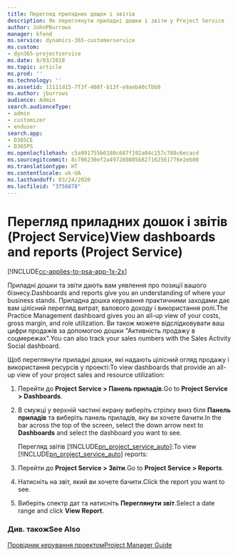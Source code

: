 ```yaml
---
title: Перегляд приладних дощок і звітів
description: Як переглянути приладні дошки і звіти у Project Service
author: JohnPBurrows
manager: kfend
ms.service: dynamics-365-customerservice
ms.custom:
- dyn365-projectservice
ms.date: 8/03/2018
ms.topic: article
ms.prod: ''
ms.technology: ''
ms.assetid: 11111d15-7f3f-408f-b13f-e9aeb40cfbb0
ms.author: jburrows
audience: Admin
search.audienceType:
- admin
- customizer
- enduser
search.app:
- D365CE
- D365PS
ms.openlocfilehash: c5a991755b6180c687f192a04c157c780c6ecacd
ms.sourcegitcommit: 8c786230ef2a497280885b827162561776e2eb00
ms.translationtype: HT
ms.contentlocale: uk-UA
ms.lasthandoff: 03/24/2020
ms.locfileid: "3756878"
---
```

# <a name="view-dashboards-and-reports-project-service"></a><span data-ttu-id="79dce-103">Перегляд приладних дошок і звітів (Project Service)</span><span class="sxs-lookup"><span data-stu-id="79dce-103">View dashboards and reports (Project Service)</span></span>

[!INCLUDE[cc-applies-to-psa-app-1x-2x](../includes/cc-applies-to-psa-app-1x-2x.md)]

<span data-ttu-id="79dce-104">Приладні дошки та звіти дають вам уявлення про позиції вашого бізнесу.</span><span class="sxs-lookup"><span data-stu-id="79dce-104">Dashboards and reports give you an understanding of where your business stands.</span></span> <span data-ttu-id="79dce-105">Приладна дошка керування практичними заходами дає вам цілісний перегляд витрат, валового доходу і використання ролі.</span><span class="sxs-lookup"><span data-stu-id="79dce-105">The Practice Management dashboard gives you an all-up view of your costs, gross margin, and role utilization.</span></span> <span data-ttu-id="79dce-106">Ви також можете відслідковувати ваш цифри продажів за допомогою дошки "Активність продажу в соцмережах".</span><span class="sxs-lookup"><span data-stu-id="79dce-106">You can also track your sales numbers with the Sales Activity Social dashboard.</span></span>  
  
 <span data-ttu-id="79dce-107">Щоб переглянути приладні дошки, які надають цілісний огляд продажу і використання ресурсів у проекті:</span><span class="sxs-lookup"><span data-stu-id="79dce-107">To view dashboards that provide an all-up view of your project sales and resource utilization:</span></span>  
  
1. <span data-ttu-id="79dce-108">Перейти до **Project Service > Панель приладів**.</span><span class="sxs-lookup"><span data-stu-id="79dce-108">Go to **Project Service > Dashboards**.</span></span>  
  
2. <span data-ttu-id="79dce-109">В смужці у верхній частині екрану виберіть стрілку вниз біля **Панель приладів** та виберіть панель приладів, яку ви хочете бачити.</span><span class="sxs-lookup"><span data-stu-id="79dce-109">In the bar across the top of the screen, select the down arrow next to **Dashboards** and select the dashboard you want to see.</span></span>  
  
   <span data-ttu-id="79dce-110">Перегляд звітів [!INCLUDE[pn_project_service_auto](../includes/pn-project-service-auto.md)]:</span><span class="sxs-lookup"><span data-stu-id="79dce-110">To view [!INCLUDE[pn_project_service_auto](../includes/pn-project-service-auto.md)] reports:</span></span>  
  
3. <span data-ttu-id="79dce-111">Перейти до **Project Service > Звіти**.</span><span class="sxs-lookup"><span data-stu-id="79dce-111">Go to **Project Service > Reports**.</span></span>  
  
4. <span data-ttu-id="79dce-112">Натисніть на звіт, який ви хочете бачити.</span><span class="sxs-lookup"><span data-stu-id="79dce-112">Click the report you want to see.</span></span>  
  
5. <span data-ttu-id="79dce-113">Виберіть спектр дат та натисніть **Переглянути звіт**.</span><span class="sxs-lookup"><span data-stu-id="79dce-113">Select a date range and click **View Report**.</span></span>  
  
### <a name="see-also"></a><span data-ttu-id="79dce-114">Див. також</span><span class="sxs-lookup"><span data-stu-id="79dce-114">See Also</span></span>  
 [<span data-ttu-id="79dce-115">Провідник керування проектом</span><span class="sxs-lookup"><span data-stu-id="79dce-115">Project Manager Guide</span></span>](../project-service/project-manager-guide.md)
